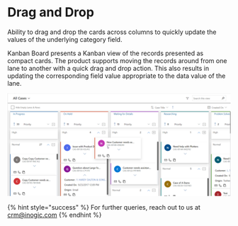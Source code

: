# Drag and Drop

Ability to drag and drop the cards across columns to quickly update the values of the underlying category field.

Kanban Board presents a Kanban view of the records presented as compact cards. The product supports moving the records around from one lane to another with a quick drag and drop action. This also results in updating the corresponding field value appropriate to the data value of the lane.

![](<../../.gitbook/assets/Drag & Drop.png>)

{% hint style="success" %}
For further queries, reach out to us at [crm@inogic.com](mailto:crm@inogic.com)
{% endhint %}
